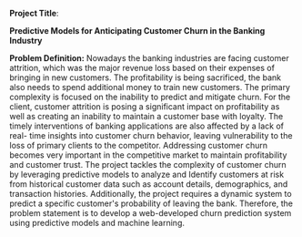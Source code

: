 **Project Title**: 		
		
  **Predictive Models for Anticipating Customer Churn in the Banking Industry**

**Problem Definition:**
Nowadays the banking industries are facing customer attrition, which was the major revenue loss
based on their expenses of bringing in new customers. The profitability is being sacrificed, the 
bank also needs to spend additional money to train new customers. The primary complexity is 
focused on the inability to predict and mitigate churn. For the client, customer attrition is posing 
a significant impact on profitability as well as creating an inability to maintain a customer base
with loyalty. The timely interventions of banking applications are also affected by a lack of real-
time insights into customer churn behavior, leaving vulnerability to the loss of primary clients to
the competitor. Addressing customer churn becomes very important in the competitive market to 
maintain profitability and customer trust. The project tackles the complexity of customer churn
by leveraging predictive models to analyze and Identify customers at risk from historical customer 
data such as account details, demographics, and transaction histories. Additionally, the project 
requires a dynamic system to predict a specific customer's probability of leaving the bank. 
Therefore, the problem statement is to develop a web-developed churn prediction system 
using predictive models and machine learning. 
